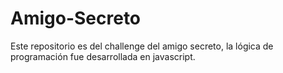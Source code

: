 # Amigo-Secreto
Este repositorio es del challenge del amigo secreto, la lógica de programación fue desarrollada en javascript.
